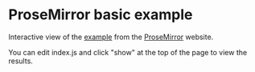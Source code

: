 # ProseMirror basic example

Interactive view of the [example](http://prosemirror.net/examples/basic/) from the [ProseMirror](http://prosemirror.net) website.

You can edit index.js and click "show" at the top of the page to view the results.
